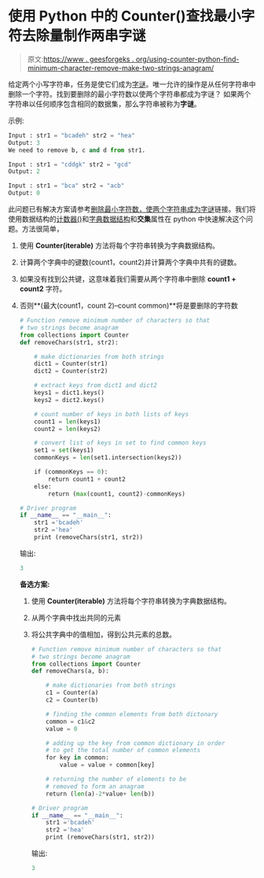 # 使用 Python 中的 Counter()查找最小字符去除量制作两串字谜

> 原文:[https://www . geesforgeks . org/using-counter-python-find-minimum-character-remove-make-two-strings-anagram/](https://www.geeksforgeeks.org/using-counter-python-find-minimum-character-removal-make-two-strings-anagram/)

给定两个小写字符串，任务是使它们成为[字谜](https://www.geeksforgeeks.org/check-whether-two-strings-are-anagram-of-each-other/)。唯一允许的操作是从任何字符串中删除一个字符。找到要删除的最小字符数以使两个字符串都成为字谜？
如果两个字符串以任何顺序包含相同的数据集，那么字符串被称为**字谜**。

示例:

```py
Input : str1 = "bcadeh" str2 = "hea"
Output: 3
We need to remove b, c and d from str1.

Input : str1 = "cddgk" str2 = "gcd"
Output: 2

Input : str1 = "bca" str2 = "acb"
Output: 0

```

此问题已有解决方案请参考[删除最小字符数，使两个字符串成为字谜](https://www.geeksforgeeks.org/remove-minimum-number-characters-two-strings-become-anagram/)链接。我们将使用数据结构的[计数器()](https://www.geeksforgeeks.org/counters-in-python-set-1/)和[字典数据结构](https://www.youtube.com/watch?v=z7z_e5-l2yE&t=28s)和**交集**属性在 python 中快速解决这个问题。方法很简单，

1.  使用 **Counter(iterable)** 方法将每个字符串转换为字典数据结构。
2.  计算两个字典中的键数(count1，count2)并计算两个字典中共有的键数。
3.  如果没有找到公共键，这意味着我们需要从两个字符串中删除 **count1 + count2** 字符。
4.  否则**(最大(count1，count 2)–count common)**将是要删除的字符数

    ```py
    # Function remove minimum number of characters so that 
    # two strings become anagram 
    from collections import Counter 
    def removeChars(str1, str2): 

        # make dictionaries from both strings 
        dict1 = Counter(str1) 
        dict2 = Counter(str2) 

        # extract keys from dict1 and dict2 
        keys1 = dict1.keys() 
        keys2 = dict2.keys() 

        # count number of keys in both lists of keys 
        count1 = len(keys1) 
        count2 = len(keys2) 

        # convert list of keys in set to find common keys 
        set1 = set(keys1) 
        commonKeys = len(set1.intersection(keys2)) 

        if (commonKeys == 0): 
            return count1 + count2 
        else: 
            return (max(count1, count2)-commonKeys) 

    # Driver program 
    if __name__ == "__main__": 
        str1 ='bcadeh'
        str2 ='hea'
        print (removeChars(str1, str2)) 
    ```

    输出:

    ```py
    3

    ```

     **备选方案:**

    1.  使用 **Counter(iterable)** 方法将每个字符串转换为字典数据结构。
    2.  从两个字典中找出共同的元素
    3.  将公共字典中的值相加，得到公共元素的总数。

        ```py
        # Function remove minimum number of characters so that 
        # two strings become anagram 
        from collections import Counter 
        def removeChars(a, b): 

            # make dictionaries from both strings 
            c1 = Counter(a) 
            c2 = Counter(b) 

            # finding the common elements from both dictonary 
            common = c1&c2 
            value = 0

            # adding up the key from common dictionary in order 
            # to get the total number of common elements 
            for key in common: 
                value = value + common[key] 

            # returning the number of elements to be 
            # removed to form an anagram 
            return (len(a)-2*value+ len(b))         

        # Driver program 
        if __name__ == "__main__": 
            str1 ='bcadeh'
            str2 ='hea'
            print (removeChars(str1, str2)) 
        ```

        输出:

        ```py
        3

        ```